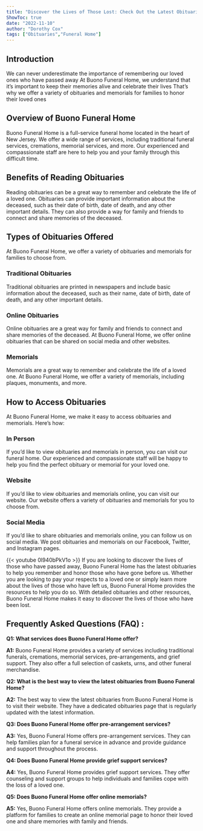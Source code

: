 ```yaml
---
title: "Discover the Lives of Those Lost: Check Out the Latest Obituaries from Buono Funeral Home!"
ShowToc: true 
date: "2022-11-10"
author: "Dorothy Cox" 
tags: ["Obituaries","Funeral Home"]
---
```

## Introduction

We can never underestimate the importance of remembering our loved ones who have passed away At Buono Funeral Home, we understand that it’s important to keep their memories alive and celebrate their lives That’s why we offer a variety of obituaries and memorials for families to honor their loved ones

## Overview of Buono Funeral Home

Buono Funeral Home is a full-service funeral home located in the heart of New Jersey. We offer a wide range of services, including traditional funeral services, cremations, memorial services, and more. Our experienced and compassionate staff are here to help you and your family through this difficult time.

## Benefits of Reading Obituaries

Reading obituaries can be a great way to remember and celebrate the life of a loved one. Obituaries can provide important information about the deceased, such as their date of birth, date of death, and any other important details. They can also provide a way for family and friends to connect and share memories of the deceased.

## Types of Obituaries Offered

At Buono Funeral Home, we offer a variety of obituaries and memorials for families to choose from. 

### Traditional Obituaries

Traditional obituaries are printed in newspapers and include basic information about the deceased, such as their name, date of birth, date of death, and any other important details. 

### Online Obituaries

Online obituaries are a great way for family and friends to connect and share memories of the deceased. At Buono Funeral Home, we offer online obituaries that can be shared on social media and other websites.

### Memorials

Memorials are a great way to remember and celebrate the life of a loved one. At Buono Funeral Home, we offer a variety of memorials, including plaques, monuments, and more.

## How to Access Obituaries

At Buono Funeral Home, we make it easy to access obituaries and memorials. Here’s how:

### In Person

If you’d like to view obituaries and memorials in person, you can visit our funeral home. Our experienced and compassionate staff will be happy to help you find the perfect obituary or memorial for your loved one.

### Website

If you’d like to view obituaries and memorials online, you can visit our website. Our website offers a variety of obituaries and memorials for you to choose from.

### Social Media

If you’d like to share obituaries and memorials online, you can follow us on social media. We post obituaries and memorials on our Facebook, Twitter, and Instagram pages.

{{< youtube 0l940bPkV1o >}} 
If you are looking to discover the lives of those who have passed away, Buono Funeral Home has the latest obituaries to help you remember and honor those who have gone before us. Whether you are looking to pay your respects to a loved one or simply learn more about the lives of those who have left us, Buono Funeral Home provides the resources to help you do so. With detailed obituaries and other resources, Buono Funeral Home makes it easy to discover the lives of those who have been lost.

## Frequently Asked Questions (FAQ) :
**Q1: What services does Buono Funeral Home offer?**

**A1:** Buono Funeral Home provides a variety of services including traditional funerals, cremations, memorial services, pre-arrangements, and grief support. They also offer a full selection of caskets, urns, and other funeral merchandise. 

**Q2: What is the best way to view the latest obituaries from Buono Funeral Home?**

**A2:** The best way to view the latest obituaries from Buono Funeral Home is to visit their website. They have a dedicated obituaries page that is regularly updated with the latest information. 

**Q3: Does Buono Funeral Home offer pre-arrangement services?**

**A3:** Yes, Buono Funeral Home offers pre-arrangement services. They can help families plan for a funeral service in advance and provide guidance and support throughout the process. 

**Q4: Does Buono Funeral Home provide grief support services?**

**A4:** Yes, Buono Funeral Home provides grief support services. They offer counseling and support groups to help individuals and families cope with the loss of a loved one. 

**Q5: Does Buono Funeral Home offer online memorials?**

**A5:** Yes, Buono Funeral Home offers online memorials. They provide a platform for families to create an online memorial page to honor their loved one and share memories with family and friends.



